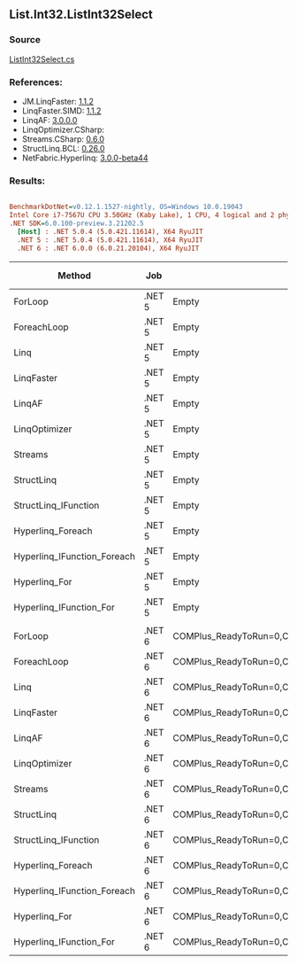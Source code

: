 ﻿## List.Int32.ListInt32Select

### Source
[ListInt32Select.cs](../LinqBenchmarks/List/Int32/ListInt32Select.cs)

### References:
- JM.LinqFaster: [1.1.2](https://www.nuget.org/packages/JM.LinqFaster/1.1.2)
- LinqFaster.SIMD: [1.1.2](https://www.nuget.org/packages/LinqFaster.SIMD/1.0.3)
- LinqAF: [3.0.0.0](https://www.nuget.org/packages/LinqAF/3.0.0.0)
- LinqOptimizer.CSharp: [](https://www.nuget.org/packages/LinqOptimizer.CSharp/)
- Streams.CSharp: [0.6.0](https://www.nuget.org/packages/Streams.CSharp/0.6.0)
- StructLinq.BCL: [0.26.0](https://www.nuget.org/packages/StructLinq/0.26.0)
- NetFabric.Hyperlinq: [3.0.0-beta44](https://www.nuget.org/packages/NetFabric.Hyperlinq/3.0.0-beta44)

### Results:
``` ini

BenchmarkDotNet=v0.12.1.1527-nightly, OS=Windows 10.0.19043
Intel Core i7-7567U CPU 3.50GHz (Kaby Lake), 1 CPU, 4 logical and 2 physical cores
.NET SDK=6.0.100-preview.3.21202.5
  [Host] : .NET 5.0.4 (5.0.421.11614), X64 RyuJIT
  .NET 5 : .NET 5.0.4 (5.0.421.11614), X64 RyuJIT
  .NET 6 : .NET 6.0.0 (6.0.21.20104), X64 RyuJIT


```
|                      Method |    Job |                                                   EnvironmentVariables |  Runtime | Count |         Mean |      Error |     StdDev |  Ratio | RatioSD |   Gen 0 | Gen 1 | Gen 2 | Allocated |
|---------------------------- |------- |----------------------------------------------------------------------- |--------- |------ |-------------:|-----------:|-----------:|-------:|--------:|--------:|------:|------:|----------:|
|                     ForLoop | .NET 5 |                                                                  Empty | .NET 5.0 |   100 |    137.71 ns |   0.437 ns |   0.409 ns |   1.00 |    0.00 |       - |     - |     - |         - |
|                 ForeachLoop | .NET 5 |                                                                  Empty | .NET 5.0 |   100 |    199.49 ns |   0.655 ns |   0.580 ns |   1.45 |    0.01 |       - |     - |     - |         - |
|                        Linq | .NET 5 |                                                                  Empty | .NET 5.0 |   100 |    835.00 ns |   1.691 ns |   1.499 ns |   6.06 |    0.02 |  0.0343 |     - |     - |      72 B |
|                  LinqFaster | .NET 5 |                                                                  Empty | .NET 5.0 |   100 |    458.42 ns |   1.502 ns |   1.332 ns |   3.33 |    0.01 |  0.2179 |     - |     - |     456 B |
|                      LinqAF | .NET 5 |                                                                  Empty | .NET 5.0 |   100 |    694.28 ns |   2.252 ns |   1.996 ns |   5.04 |    0.03 |       - |     - |     - |         - |
|               LinqOptimizer | .NET 5 |                                                                  Empty | .NET 5.0 |   100 | 41,488.64 ns | 325.905 ns | 288.906 ns | 301.26 |    2.62 | 13.5498 |     - |     - |  28,655 B |
|                     Streams | .NET 5 |                                                                  Empty | .NET 5.0 |   100 |  1,501.60 ns |   3.384 ns |   3.000 ns |  10.90 |    0.04 |  0.2899 |     - |     - |     608 B |
|                  StructLinq | .NET 5 |                                                                  Empty | .NET 5.0 |   100 |    220.00 ns |   1.302 ns |   1.154 ns |   1.60 |    0.01 |  0.0153 |     - |     - |      32 B |
|        StructLinq_IFunction | .NET 5 |                                                                  Empty | .NET 5.0 |   100 |    167.02 ns |   0.398 ns |   0.353 ns |   1.21 |    0.00 |       - |     - |     - |         - |
|           Hyperlinq_Foreach | .NET 5 |                                                                  Empty | .NET 5.0 |   100 |    237.37 ns |   0.764 ns |   0.677 ns |   1.72 |    0.01 |       - |     - |     - |         - |
| Hyperlinq_IFunction_Foreach | .NET 5 |                                                                  Empty | .NET 5.0 |   100 |    190.35 ns |   0.629 ns |   0.558 ns |   1.38 |    0.01 |       - |     - |     - |         - |
|               Hyperlinq_For | .NET 5 |                                                                  Empty | .NET 5.0 |   100 |    264.56 ns |   0.627 ns |   0.586 ns |   1.92 |    0.01 |       - |     - |     - |         - |
|     Hyperlinq_IFunction_For | .NET 5 |                                                                  Empty | .NET 5.0 |   100 |    162.92 ns |   0.468 ns |   0.391 ns |   1.18 |    0.00 |       - |     - |     - |         - |
|                             |        |                                                                        |          |       |              |            |            |        |         |         |       |       |           |
|                     ForLoop | .NET 6 | COMPlus_ReadyToRun=0,COMPlus_TC_QuickJitForLoops=1,COMPlus_TieredPGO=1 | .NET 6.0 |   100 |     86.90 ns |   0.187 ns |   0.146 ns |   1.00 |    0.00 |       - |     - |     - |         - |
|                 ForeachLoop | .NET 6 | COMPlus_ReadyToRun=0,COMPlus_TC_QuickJitForLoops=1,COMPlus_TieredPGO=1 | .NET 6.0 |   100 |    136.85 ns |   0.358 ns |   0.299 ns |   1.57 |    0.00 |       - |     - |     - |         - |
|                        Linq | .NET 6 | COMPlus_ReadyToRun=0,COMPlus_TC_QuickJitForLoops=1,COMPlus_TieredPGO=1 | .NET 6.0 |   100 |    690.21 ns |   3.188 ns |   2.826 ns |   7.94 |    0.04 |  0.0343 |     - |     - |      72 B |
|                  LinqFaster | .NET 6 | COMPlus_ReadyToRun=0,COMPlus_TC_QuickJitForLoops=1,COMPlus_TieredPGO=1 | .NET 6.0 |   100 |    367.12 ns |   0.984 ns |   0.872 ns |   4.23 |    0.01 |  0.2179 |     - |     - |     456 B |
|                      LinqAF | .NET 6 | COMPlus_ReadyToRun=0,COMPlus_TC_QuickJitForLoops=1,COMPlus_TieredPGO=1 | .NET 6.0 |   100 |    775.66 ns |   2.352 ns |   1.964 ns |   8.93 |    0.03 |       - |     - |     - |         - |
|               LinqOptimizer | .NET 6 | COMPlus_ReadyToRun=0,COMPlus_TC_QuickJitForLoops=1,COMPlus_TieredPGO=1 | .NET 6.0 |   100 | 37,900.27 ns | 227.880 ns | 213.159 ns | 435.71 |    2.18 | 13.4277 |     - |     - |  28,215 B |
|                     Streams | .NET 6 | COMPlus_ReadyToRun=0,COMPlus_TC_QuickJitForLoops=1,COMPlus_TieredPGO=1 | .NET 6.0 |   100 |  1,471.82 ns |   3.955 ns |   3.303 ns |  16.93 |    0.04 |  0.2899 |     - |     - |     608 B |
|                  StructLinq | .NET 6 | COMPlus_ReadyToRun=0,COMPlus_TC_QuickJitForLoops=1,COMPlus_TieredPGO=1 | .NET 6.0 |   100 |    209.04 ns |   0.488 ns |   0.433 ns |   2.41 |    0.00 |  0.0153 |     - |     - |      32 B |
|        StructLinq_IFunction | .NET 6 | COMPlus_ReadyToRun=0,COMPlus_TC_QuickJitForLoops=1,COMPlus_TieredPGO=1 | .NET 6.0 |   100 |    164.20 ns |   0.169 ns |   0.158 ns |   1.89 |    0.00 |       - |     - |     - |         - |
|           Hyperlinq_Foreach | .NET 6 | COMPlus_ReadyToRun=0,COMPlus_TC_QuickJitForLoops=1,COMPlus_TieredPGO=1 | .NET 6.0 |   100 |    232.58 ns |   2.562 ns |   2.271 ns |   2.68 |    0.02 |       - |     - |     - |         - |
| Hyperlinq_IFunction_Foreach | .NET 6 | COMPlus_ReadyToRun=0,COMPlus_TC_QuickJitForLoops=1,COMPlus_TieredPGO=1 | .NET 6.0 |   100 |    191.43 ns |   0.261 ns |   0.231 ns |   2.20 |    0.00 |       - |     - |     - |         - |
|               Hyperlinq_For | .NET 6 | COMPlus_ReadyToRun=0,COMPlus_TC_QuickJitForLoops=1,COMPlus_TieredPGO=1 | .NET 6.0 |   100 |    246.98 ns |   0.661 ns |   0.552 ns |   2.84 |    0.01 |       - |     - |     - |         - |
|     Hyperlinq_IFunction_For | .NET 6 | COMPlus_ReadyToRun=0,COMPlus_TC_QuickJitForLoops=1,COMPlus_TieredPGO=1 | .NET 6.0 |   100 |    163.69 ns |   0.727 ns |   0.644 ns |   1.88 |    0.01 |       - |     - |     - |         - |
